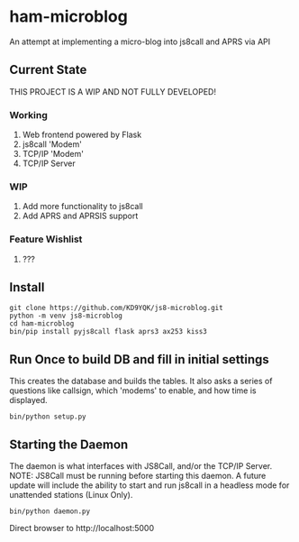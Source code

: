 # ham-microblog
An attempt at implementing a micro-blog into js8call and APRS via API

## Current State
THIS PROJECT IS A WIP AND NOT FULLY DEVELOPED!

### Working
1) Web frontend powered by Flask
2) js8call 'Modem'
3) TCP/IP 'Modem'
4) TCP/IP Server

### WIP
1) Add more functionality to js8call
2) Add APRS and APRSIS support

### Feature Wishlist
1) ???

## Install
```
git clone https://github.com/KD9YQK/js8-microblog.git
python -m venv js8-microblog
cd ham-microblog
bin/pip install pyjs8call flask aprs3 ax253 kiss3
```
## Run Once to build DB and fill in initial settings
This creates the database and builds the tables. It also asks a series of questions like callsign, which 'modems' to enable, and how time is displayed.

`bin/python setup.py`

## Starting the Daemon
The daemon is what interfaces with JS8Call, and/or the TCP/IP Server. NOTE: JS8Call must be running before starting this daemon. A future update will include the ability to start and run js8call in a headless mode for unattended stations (Linux Only).

`bin/python daemon.py`

Direct browser to http://localhost:5000
